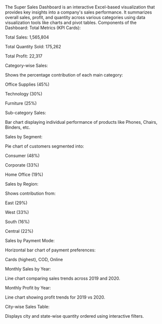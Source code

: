 The Super Sales Dashboard is an interactive Excel-based visualization that provides key insights into a company's sales performance. It summarizes overall sales, profit, and quantity across various categories using data visualization tools like charts and pivot tables.
Components of the Dashboard:
Total Metrics (KPI Cards):

Total Sales: 1,565,804

Total Quantity Sold: 175,262

Total Profit: 22,317

Category-wise Sales:

Shows the percentage contribution of each main category:

Office Supplies (45%)

Technology (30%)

Furniture (25%)

Sub-category Sales:

Bar chart displaying individual performance of products like Phones, Chairs, Binders, etc.

Sales by Segment:

Pie chart of customers segmented into:

Consumer (48%)

Corporate (33%)

Home Office (19%)

Sales by Region:

Shows contribution from:

East (29%)

West (33%)

South (16%)

Central (22%)

Sales by Payment Mode:

Horizontal bar chart of payment preferences:

Cards (highest), COD, Online

Monthly Sales by Year:

Line chart comparing sales trends across 2019 and 2020.

Monthly Profit by Year:

Line chart showing profit trends for 2019 vs 2020.

City-wise Sales Table:

Displays city and state-wise quantity ordered using interactive filters.


